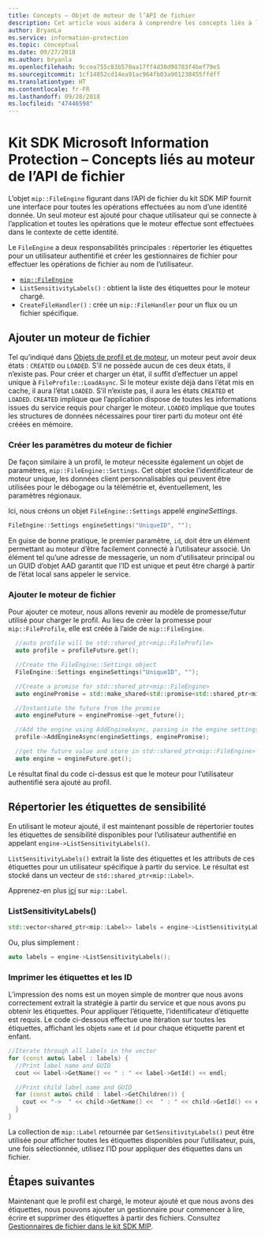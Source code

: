 ```yaml
---
title: Concepts – Objet de moteur de l’API de fichier
description: Cet article vous aidera à comprendre les concepts liés à l’objet de moteur de fichier, qui est créé pendant l’initialisation de l’application.
author: BryanLa
ms.service: information-protection
ms.topic: conceptual
ms.date: 09/27/2018
ms.author: bryanla
ms.openlocfilehash: 9ccea755c83b570aa17ff4d30d98783f4bef79e5
ms.sourcegitcommit: 1cf14852cd14ea91ac964fb03a901238455ffdff
ms.translationtype: HT
ms.contentlocale: fr-FR
ms.lasthandoff: 09/28/2018
ms.locfileid: "47446598"
---
```

# <a name="microsoft-information-protection-sdk---file-api-engine-concepts"></a>Kit SDK Microsoft Information Protection – Concepts liés au moteur de l’API de fichier

L’objet `mip::FileEngine` figurant dans l’API de fichier du kit SDK MIP fournit une interface pour toutes les opérations effectuées au nom d’une identité donnée. Un seul moteur est ajouté pour chaque utilisateur qui se connecte à l’application et toutes les opérations que le moteur effectue sont effectuées dans le contexte de cette identité.

Le `FileEngine` a deux responsabilités principales : répertorier les étiquettes pour un utilisateur authentifié et créer les gestionnaires de fichier pour effectuer les opérations de fichier au nom de l’utilisateur. 

- [`mip::FileEngine`](reference/class_mip_fileengine.md)
- `ListSensitivityLabels()` : obtient la liste des étiquettes pour le moteur chargé.
- `CreateFileHandler()` : crée un `mip::FileHandler` pour un flux ou un fichier spécifique.

## <a name="add-a-file-engine"></a>Ajouter un moteur de fichier

Tel qu’indiqué dans [Objets de profil et de moteur](concept-profile-engine-cpp.md), un moteur peut avoir deux états : `CREATED` ou `LOADED`. S’il ne possède aucun de ces deux états, il n’existe pas. Pour créer et charger un état, il suffit d’effectuer un appel unique à `FileProfile::LoadAsync`. Si le moteur existe déjà dans l’état mis en cache, il aura l’état `LOADED`. S’il n’existe pas, il aura les états `CREATED` et `LOADED`. `CREATED` implique que l’application dispose de toutes les informations issues du service requis pour charger le moteur. `LOADED` implique que toutes les structures de données nécessaires pour tirer parti du moteur ont été créées en mémoire.

### <a name="create-file-engine-settings"></a>Créer les paramètres du moteur de fichier

De façon similaire à un profil, le moteur nécessite également un objet de paramètres, `mip::FileEngine::Settings`. Cet objet stocke l’identificateur de moteur unique, les données client personnalisables qui peuvent être utilisées pour le débogage ou la télémétrie et, éventuellement, les paramètres régionaux.

Ici, nous créons un objet `FileEngine::Settings` appelé *engineSettings*. 

```cpp
FileEngine::Settings engineSettings("UniqueID", "");
```

En guise de bonne pratique, le premier paramètre, `id`, doit être un élément permettant au moteur d’être facilement connecté à l’utilisateur associé. Un élément tel qu’une adresse de messagerie, un nom d'utilisateur principal ou un GUID d’objet AAD garantit que l’ID est unique et peut être chargé à partir de l’état local sans appeler le service.

### <a name="add-the-file-engine"></a>Ajouter le moteur de fichier

Pour ajouter ce moteur, nous allons revenir au modèle de promesse/futur utilisé pour charger le profil. Au lieu de créer la promesse pour `mip::FileProfile`, elle est créée à l’aide de `mip::FileEngine`.

```cpp
  //auto profile will be std::shared_ptr<mip::FileProfile>
  auto profile = profileFuture.get();

  //Create the FileEngine::Settings object
  FileEngine::Settings engineSettings("UniqueID", "");

  //Create a promise for std::shared_ptr<mip::FileEngine>
  auto enginePromise = std::make_shared<std::promise<std::shared_ptr<mip::FileEngine>>>();

  //Instantiate the future from the promise
  auto engineFuture = enginePromise->get_future();

  //Add the engine using AddEngineAsync, passing in the engine settings and the promise
  profile->AddEngineAsync(engineSettings, enginePromise);

  //get the future value and store in std::shared_ptr<mip::FileEngine>
  auto engine = engineFuture.get();
```

Le résultat final du code ci-dessus est que le moteur pour l’utilisateur authentifié sera ajouté au profil.

## <a name="list-sensitivity-labels"></a>Répertorier les étiquettes de sensibilité

En utilisant le moteur ajouté, il est maintenant possible de répertorier toutes les étiquettes de sensibilité disponibles pour l’utilisateur authentifié en appelant `engine->ListSensitivityLabels()`.

`ListSensitivityLabels()` extrait la liste des étiquettes et les attributs de ces étiquettes pour un utilisateur spécifique à partir du service. Le résultat est stocké dans un vecteur de `std::shared_ptr<mip::Label>`.

Apprenez-en plus [ici]() sur `mip::Label`.

### <a name="listsensitivitylabels"></a>ListSensitivityLabels()

```cpp
std::vector<shared_ptr<mip::Label>> labels = engine->ListSensitivityLabels();
```

Ou, plus simplement :

```cpp
auto labels = engine->ListSensitivityLabels();
```

### <a name="print-the-labels-and-ids"></a>Imprimer les étiquettes et les ID

L’impression des noms est un moyen simple de montrer que nous avons correctement extrait la stratégie à partir du service et que nous avons pu obtenir les étiquettes. Pour appliquer l’étiquette, l’identificateur d’étiquette est requis. Le code ci-dessous effectue une itération sur toutes les étiquettes, affichant les objets `name` et `id` pour chaque étiquette parent et enfant.

```cpp
//Iterate through all labels in the vector
for (const auto& label : labels) {
  //Print label name and GUID
  cout << label->GetName() << " : " << label->GetId() << endl;

  //Print child label name and GUID
  for (const auto& child : label->GetChildren()) {
    cout << "->  " << child->GetName() <<  " : " << child->GetId() << endl;
  }
}
```

La collection de `mip::Label` retournée par `GetSensitivityLabels()` peut être utilisée pour afficher toutes les étiquettes disponibles pour l’utilisateur, puis, une fois sélectionnée, utilisez l’ID pour appliquer des étiquettes dans un fichier.

## <a name="next-steps"></a>Étapes suivantes

Maintenant que le profil est chargé, le moteur ajouté et que nous avons des étiquettes, nous pouvons ajouter un gestionnaire pour commencer à lire, écrire et supprimer des étiquettes à partir des fichiers. Consultez [Gestionnaires de fichier dans le kit SDK MIP](concept-handler-file-cpp.md).

